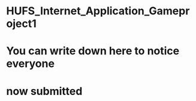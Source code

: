 # HUFS_Internet_Application_Gameproject1

# You can write down here to notice everyone

# now submitted